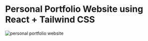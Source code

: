 # Personal Portfolio Website using React + Tailwind CSS


![personal portfolio website](https://github.com/user-attachments/assets/8f886c4d-b604-4154-aa47-f1861bfb043a)
